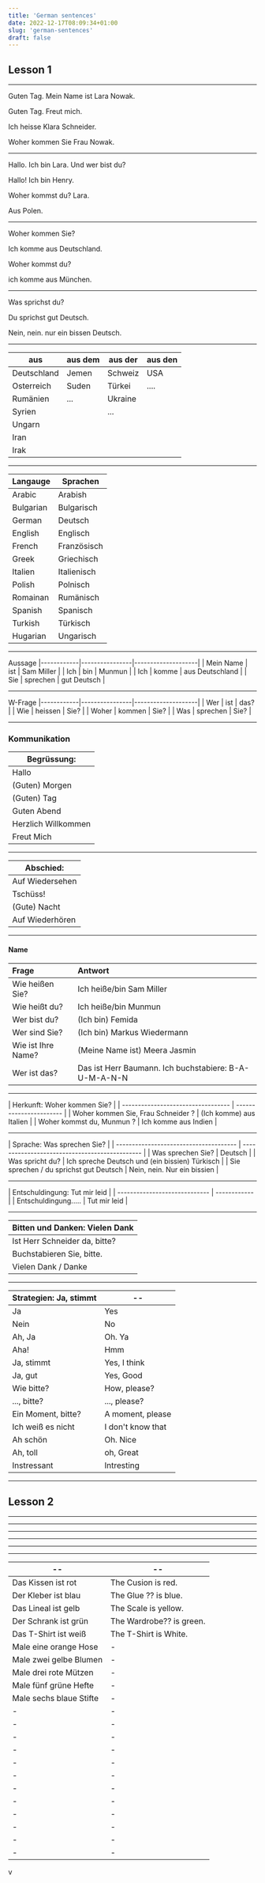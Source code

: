 ```yaml
---
title: 'German sentences'
date: 2022-12-17T08:09:34+01:00
slug: 'german-sentences'
draft: false
---
```


## Lesson 1

---

Guten Tag. Mein Name ist Lara Nowak.

Guten Tag. Freut mich.

Ich heisse Klara Schneider.

Woher kommen Sie Frau Nowak.

---

Hallo. Ich bin Lara. Und wer bist du?

Hallo! Ich bin Henry.

Woher kommst du? Lara.

Aus Polen.

---

Woher kommen Sie?

Ich komme aus Deutschland.

Woher kommst du?

ich komme aus München.

---

Was sprichst du?

Du sprichst gut Deutsch.

Nein, nein. nur ein bissen Deutsch.

---

| aus         | aus dem | aus der | aus den |
| ----------- | ------- | ------- | ------- |
| Deutschland | Jemen   | Schweiz | USA     |
| Osterreich  | Suden   | Türkei  | ....    |
| Rumänien    | ...     | Ukraine |         |
| Syrien      |         | ...     |         |
| Ungarn      |         |         |         |
| Iran        |         |         |         |
| Irak        |         |         |         |

---

| Langauge  | Sprachen    |
| --------- | ----------- |
| Arabic    | Arabish     |
| Bulgarian | Bulgarisch  |
| German    | Deutsch     |
| English   | Englisch    |
| French    | Französisch |
| Greek     | Griechisch  |
| Italien   | Italienisch |
| Polish    | Polnisch    |
| Romainan  | Rumänisch   |
| Spanish   | Spanisch    |
| Turkish   | Türkisch    |
| Hugarian  | Ungarisch   |

---

Aussage
|------------|----------------|--------------------|
| Mein Name | ist | Sam Miller |
| Ich | bin | Munmun |
| Ich | komme | aus Deutschland |
| Sie | sprechen | gut Deutsch |

---

W-Frage
|------------|----------------|--------------------|
| Wer | ist | das? |
| Wie | heissen | Sie? |
| Woher | kommen | Sie? |
| Was | sprechen | Sie? |

---

### Kommunikation

| Begrüssung:         |
| ------------------- |
| Hallo               |
| (Guten) Morgen      |
| (Guten) Tag         |
| Guten Abend         |
| Herzlich Willkommen |
| Freut Mich          |

---

| Abschied:       |
| --------------- |
| Auf Wiedersehen |
| Tschüss!        |
| (Gute) Nacht    |
| Auf Wiederhören |

---

#### Name

| Frage              | Antwort                                               |
| :----------------- | :---------------------------------------------------- |
| Wie heißen Sie?    | Ich heiße/bin Sam Miller                              |
| Wie heißt du?      | Ich heiße/bin Munmun                                  |
| Wer bist du?       | (Ich bin) Femida                                      |
| Wer sind Sie?      | (Ich bin) Markus Wiedermann                           |
| Wie ist Ihre Name? | (Meine Name ist) Meera Jasmin                         |
| Wer ist das?       | Das ist Herr Baumann. Ich buchstabiere: B-A-U-M-A-N-N |

---

| Herkunft: Woher kommen Sie?        |
| ---------------------------------- | ----------------------- |
| Woher kommen Sie, Frau Schneider ? | (Ich komme) aus Italien |
| Woher kommst du, Munmun ?          | Ich komme aus Indien    |

---

| Sprache: Was sprechen Sie?             |
| -------------------------------------- | ---------------------------------------------- |
| Was sprechen Sie?                      | Deutsch                                        |
| Was spricht du?                        | Ich spreche Deutsch und (ein bissien) Türkisch |
| Sie sprechen / du sprichst gut Deutsch | Nein, nein. Nur ein bissien                    |

---

| Entschuldingung: Tut mir leid |
| ----------------------------- | ------------ |
| Entschuldingung.....          | Tut mir leid |

---

| Bitten und Danken: Vielen Dank |
| ------------------------------ |
| Ist Herr Schneider da, bitte?  |
| Buchstabieren Sie, bitte.      |
| Vielen Dank / Danke            |

---

| Strategien: Ja, stimmt | --                |
| ---------------------- | ----------------- |
| Ja                     | Yes               |
| Nein                   | No                |
| Ah, Ja                 | Oh. Ya            |
| Aha!                   | Hmm               |
| Ja, stimmt             | Yes, I think      |
| Ja, gut                | Yes, Good         |
| Wie bitte?             | How, please?      |
| ..., bitte?            | ..., please?      |
| Ein Moment, bitte?     | A moment, please  |
| Ich weiß es nicht      | I don't know that |
| Ah schön               | Oh. Nice          |
| Ah, toll               | oh, Great         |
| Instressant            | Intresting        |

---

## Lesson 2

---

---

---

---

---

---

| --                      | --                       |
| ----------------------- | ------------------------ |
| Das Kissen ist rot      | The Cusion is red.       |
| Der Kleber ist blau     | The Glue ?? is blue.     |
| Das Lineal ist gelb     | The Scale is yellow.     |
| Der Schrank ist grün    | The Wardrobe?? is green. |
| Das T-Shirt ist weiß    | The T-Shirt is White.    |
| Male eine orange Hose   | -                        |
| Male zwei gelbe Blumen  | -                        |
| Male drei rote Mützen   | -                        |
| Male fünf grüne Hefte   | -                        |
| Male sechs blaue Stifte | -                        |
| -                       | -                        |
| -                       | -                        |
| -                       | -                        |
| -                       | -                        |
| -                       | -                        |
| -                       | -                        |
| -                       | -                        |
| -                       | -                        |
| -                       | -                        |
| -                       | -                        |
| -                       | -                        |
| -                       | -                        |

v
